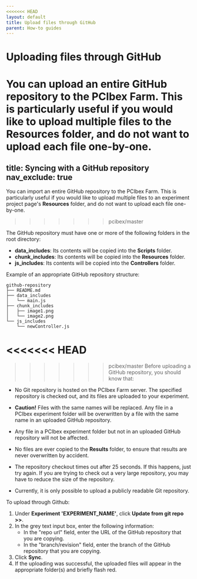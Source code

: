 ```yaml
---
<<<<<<< HEAD
layout: default
title: Upload files through GitHub
parent: How-to guides
---
```


# Uploading files through GitHub

You can upload an entire GitHub repository to the PCIbex Farm. This is particularly useful if you would like to upload multiple files to the **Resources** folder, and do not want to upload each file one-by-one.
=======
title: Syncing with a GitHub repository
nav_exclude: true
---

You can import an entire GitHub repository to the PCIbex Farm. This is particularly useful if you would like to upload multiple files to an experiment project page's **Resources** folder, and do not want to upload each file one-by-one.
>>>>>>> pcibex/master

The GitHub repository must have one or more of the following folders in the root directory:

+ **data_includes**: Its contents will be copied into the **Scripts** folder.
+ **chunk_includes**: Its contents will be copied into the **Resources** folder.
+ **js_includes**: Its contents will be copied into the **Controllers** folder.

Example of an appropriate GitHub repository structure:

```
github-repository
├── README.md
├── data_includes
│   └── main.js
├── chunk_includes
│   ├── image1.png
│   └── image2.png
└── js_includes
    └── newController.js
```
<<<<<<< HEAD
=======

>>>>>>> pcibex/master
Before uploading a GitHub repository, you should know that:

- No Git repository is hosted on the PCIbex Farm server. The specified repository is checked out, and its files are uploaded to your experiment. 

- **Caution!** Files with the same names will be replaced. Any file in a PCIbex experiment folder will be overwritten by a file with the same name in an uploaded GitHub repository. 

- Any file in a PCIbex experiment folder but not in an uploaded GitHub repository will not be affected.

- No files are ever copied to the **Results** folder, to ensure that results are never overwritten by accident.

- The repository checkout times out after 25 seconds. If this happens, just try again. If you are trying to check out a very large repository, you may have to reduce the size of the repository.

- Currently, it is only possible to upload a publicly readable Git repository.

  

To upload through Github:

1. Under **Experiment 'EXPERIMENT_NAME'**, click **Update from git repo >>**.
2. In the grey text input box, enter the following information:
   + In the "repo url" field, enter the URL of the GitHub repository that you are copying.
   + In the "branch/revision" field, enter the branch of the GitHub repository that you are copying.
3. Click **Sync**.
4. If the uploading was successful, the uploaded files will appear in the appropriate folder(s) and briefly flash red.


